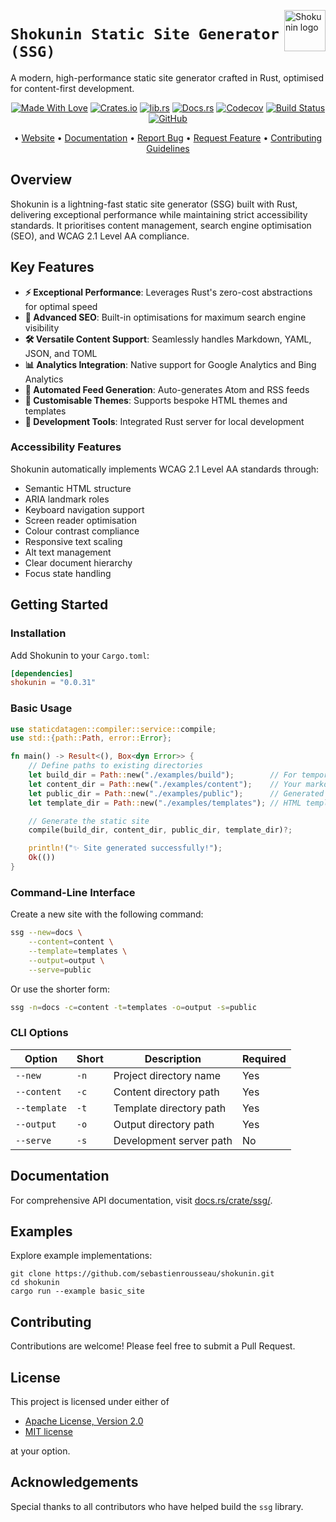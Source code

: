 <!-- markdownlint-disable MD033 MD041 -->
<img src="https://kura.pro/shokunin/images/logos/shokunin.svg"
alt="Shokunin logo" height="66" align="right" />
<!-- markdownlint-enable MD033 MD041 -->

# `Shokunin Static Site Generator (SSG)`

A modern, high-performance static site generator crafted in Rust, optimised for content-first development.

<!-- markdownlint-disable MD033 MD041 -->
<center>
<!-- markdownlint-enable MD033 MD041 -->

[![Made With Love][made-with-rust]][08] [![Crates.io][crates-badge]][03] [![lib.rs][libs-badge]][01] [![Docs.rs][docs-badge]][04] [![Codecov][codecov-badge]][06] [![Build Status][build-badge]][07] [![GitHub][github-badge]][09]

• [Website][00] • [Documentation][04] • [Report Bug][02] • [Request Feature][02] • [Contributing Guidelines][05]

<!-- markdownlint-disable MD033 MD041 -->
</center>
<!-- markdownlint-enable MD033 MD041 -->

## Overview

Shokunin is a lightning-fast static site generator (SSG) built with Rust, delivering exceptional performance while maintaining strict accessibility standards. It prioritises content management, search engine optimisation (SEO), and WCAG 2.1 Level AA compliance.

## Key Features

- **⚡ Exceptional Performance**: Leverages Rust's zero-cost abstractions for optimal speed
- **📱 Advanced SEO**: Built-in optimisations for maximum search engine visibility
- **🛠️ Versatile Content Support**: Seamlessly handles Markdown, YAML, JSON, and TOML
- **📊 Analytics Integration**: Native support for Google Analytics and Bing Analytics
- **🔄 Automated Feed Generation**: Auto-generates Atom and RSS feeds
- **🎨 Customisable Themes**: Supports bespoke HTML themes and templates
- **📱 Development Tools**: Integrated Rust server for local development

### Accessibility Features

Shokunin automatically implements WCAG 2.1 Level AA standards through:

- Semantic HTML structure
- ARIA landmark roles
- Keyboard navigation support
- Screen reader optimisation
- Colour contrast compliance
- Responsive text scaling
- Alt text management
- Clear document hierarchy
- Focus state handling

## Getting Started

### Installation

Add Shokunin to your `Cargo.toml`:

```toml
[dependencies]
shokunin = "0.0.31"
```

### Basic Usage

```rust
use staticdatagen::compiler::service::compile;
use std::{path::Path, error::Error};

fn main() -> Result<(), Box<dyn Error>> {
    // Define paths to existing directories
    let build_dir = Path::new("./examples/build");        // For temporary build files
    let content_dir = Path::new("./examples/content");    // Your markdown content
    let public_dir = Path::new("./examples/public");      // Generated site output 
    let template_dir = Path::new("./examples/templates"); // HTML templates

    // Generate the static site
    compile(build_dir, content_dir, public_dir, template_dir)?;

    println!("✨ Site generated successfully!");
    Ok(())
}
```

### Command-Line Interface

Create a new site with the following command:

```bash
ssg --new=docs \
    --content=content \
    --template=templates \
    --output=output \
    --serve=public
```

Or use the shorter form:

```bash
ssg -n=docs -c=content -t=templates -o=output -s=public
```

### CLI Options

| Option | Short | Description | Required |
|--------|-------|-------------|----------|
| `--new` | `-n` | Project directory name | Yes |
| `--content` | `-c` | Content directory path | Yes |
| `--template` | `-t` | Template directory path | Yes |
| `--output` | `-o` | Output directory path | Yes |
| `--serve` | `-s` | Development server path | No |

## Documentation

For comprehensive API documentation, visit [docs.rs/crate/ssg/](https://docs.rs/crate/ssg/).

## Examples

Explore example implementations:

```shell
git clone https://github.com/sebastienrousseau/shokunin.git
cd shokunin
cargo run --example basic_site
```

## Contributing

Contributions are welcome! Please feel free to submit a Pull Request.

## License

This project is licensed under either of

- [Apache License, Version 2.0][10]
- [MIT license][11]

at your option.

## Acknowledgements

Special thanks to all contributors who have helped build the `ssg` library.

[00]: https://shokunin.one
[01]: https://lib.rs/crates/ssg
[02]: https://github.com/sebastienrousseau/shokunin/issues
[03]: https://crates.io/crates/ssg
[04]: https://docs.rs/ssg
[05]: https://github.com/sebastienrousseau/shokunin/blob/main/CONTRIBUTING.md
[06]: https://codecov.io/gh/sebastienrousseau/shokunin
[07]: https://github.com/sebastienrousseau/shokunin/actions?query=branch%3Amain
[08]: https://www.rust-lang.org/
[09]: https://github.com/sebastienrousseau/shokunin
[10]: https://www.apache.org/licenses/LICENSE-2.0
[11]: https://opensource.org/licenses/MIT

[build-badge]: https://img.shields.io/github/actions/workflow/status/sebastienrousseau/shokunin/release.yml?branch=main&style=for-the-badge&logo=github
[codecov-badge]: https://img.shields.io/codecov/c/github/sebastienrousseau/shokunin?style=for-the-badge&token=wAcpid8YEt&logo=codecov
[crates-badge]: https://img.shields.io/crates/v/ssg.svg?style=for-the-badge&color=fc8d62&logo=rust
[docs-badge]: https://img.shields.io/badge/docs.rs-ssg-66c2a5?style=for-the-badge&labelColor=555555&logo=docs.rs
[github-badge]: https://img.shields.io/badge/github-sebastienrousseau/ssg-8da0cb?style=for-the-badge&labelColor=555555&logo=github
[libs-badge]: https://img.shields.io/badge/lib.rs-v0.0.1-orange.svg?style=for-the-badge
[made-with-rust]: https://img.shields.io/badge/rust-f04041?style=for-the-badge&labelColor=c0282d&logo=rust
